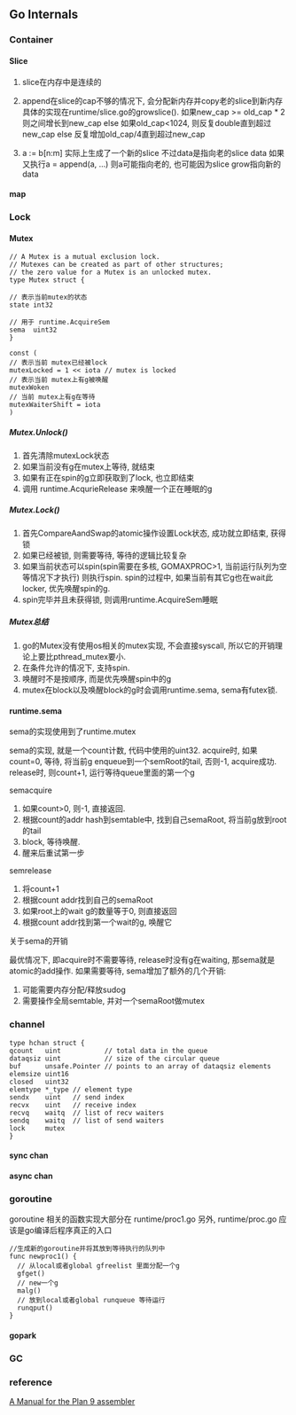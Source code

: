 ## Go Internals

### Container

#### Slice

1. slice在内存中是连续的

2. append在slice的cap不够的情况下, 会分配新内存并copy老的slice到新内存
具体的实现在runtime/slice.go的growslice(). 如果new_cap >= old_cap * 2 则之间增长到new_cap
else 如果old_cap<1024, 则反复double直到超过new_cap
else 反复增加old_cap/4直到超过new_cap

3. a := b[n:m] 实际上生成了一个新的slice 不过data是指向老的slice data
如果又执行a = append(a, ...) 则a可能指向老的, 也可能因为slice grow指向新的data

#### map

### Lock

#### Mutex


	// A Mutex is a mutual exclusion lock.
	// Mutexes can be created as part of other structures;
	// the zero value for a Mutex is an unlocked mutex.
	type Mutex struct {

	// 表示当前mutex的状态
	state int32

	// 用于 runtime.AcquireSem
	sema  uint32
	}

	const (
	// 表示当前 mutex已经被lock
	mutexLocked = 1 << iota // mutex is locked
	// 表示当前 mutex上有g被唤醒
	mutexWoken
	// 当前 mutex上有g在等待
	mutexWaiterShift = iota
	)

##### Mutex.Unlock()

1. 首先清除mutexLock状态
2. 如果当前没有g在mutex上等待, 就结束
3. 如果有正在spin的g立即获取到了lock, 也立即结束
4. 调用 runtime.AcqurieRelease 来唤醒一个正在睡眠的g


##### Mutex.Lock()

1. 首先CompareAandSwap的atomic操作设置Lock状态, 成功就立即结束, 获得锁
2. 如果已经被锁, 则需要等待, 等待的逻辑比较复杂
3. 如果当前状态可以spin(spin需要在多核, GOMAXPROC>1, 当前运行队列为空等情况下才执行)
则执行spin. spin的过程中, 如果当前有其它g也在wait此locker, 优先唤醒spin的g.
4. spin完毕并且未获得锁, 则调用runtime.AcquireSem睡眠

##### Mutex总结

1. go的Mutex没有使用os相关的mutex实现, 不会直接syscall, 所以它的开销理论上要比pthread_mutex要小.
2. 在条件允许的情况下, 支持spin.
3. 唤醒时不是按顺序, 而是优先唤醒spin中的g
4. mutex在block以及唤醒block的g时会调用runtime.sema, sema有futex锁.

#### runtime.sema

sema的实现使用到了runtime.mutex

sema的实现, 就是一个count计数, 代码中使用的uint32.
acquire时, 如果count=0, 等待, 将当前g enqueue到一个semRoot的tail, 否则-1, acquire成功.
release时, 则count+1, 运行等待queue里面的第一个g

semacquire

1. 如果count>0, 则-1, 直接返回.
2. 根据count的addr hash到semtable中, 找到自己semaRoot, 将当前g放到root的tail
3. block, 等待唤醒.
4. 醒来后重试第一步

semrelease

1. 将count+1
2. 根据count addr找到自己的semaRoot
3. 如果root上的wait g的数量等于0, 则直接返回
4. 根据count addr找到第一个wait的g, 唤醒它

关于sema的开销

最优情况下, 即acquire时不需要等待, release时没有g在waiting, 那sema就是atomic的add操作.
如果需要等待, sema增加了额外的几个开销:
1. 可能需要内存分配/释放sudog
2. 需要操作全局semtable, 并对一个semaRoot做mutex

### channel

	type hchan struct {
	qcount   uint           // total data in the queue
	dataqsiz uint           // size of the circular queue
	buf      unsafe.Pointer // points to an array of dataqsiz elements
	elemsize uint16
	closed   uint32
	elemtype *_type // element type
	sendx    uint   // send index
	recvx    uint   // receive index
	recvq    waitq  // list of recv waiters
	sendq    waitq  // list of send waiters
	lock     mutex
	}

#### sync chan

#### async chan

### goroutine

goroutine 相关的函数实现大部分在
runtime/proc1.go
另外, runtime/proc.go 应该是go编译后程序真正的入口

	//生成新的goroutine并将其放到等待执行的队列中
	func newproc1() {
	  // 从local或者global gfreelist 里面分配一个g
	  gfget()
	  // new一个g
	  malg()
	  // 放到local或者global runqueue 等待运行
	  runqput()
	}

#### gopark

### GC

### reference

[A Manual for the Plan 9 assembler](http://www.plan9.bell-labs.com/sys/doc/asm.html)

